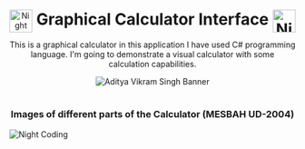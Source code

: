 <div align="center">   
<img alt="Night Coding" src="https://github.com/mejbauddin/Calculator-MESBAH-UD-2004-/blob/main/Images/icon%20Calculator.png?raw=true" width='40' align="left"/>
  
# Graphical Calculator Interface <img alt="Night Coding" src="https://github.com/mejbauddin/Calculator-MESBAH-UD-2004-/blob/main/Images/icon%20Calculator.png?raw=true" width='40' align="right"/>
  
This is a graphical calculator in this application I have used C# programming language. I'm going to demonstrate a visual calculator with some calculation capabilities.
  
![Aditya Vikram Singh Banner](https://github.com/mejbauddin/Calculator-MESBAH-UD-2004-/blob/main/Images/MESBAH%20UD-2004%20Calculator.png?raw=true)
  
</div>
<div align="center">  
<h1></h1>
  
### Images of different parts of the Calculator (MESBAH UD-2004)

</div>

<img alt="Night Coding" src="https://github.com/mejbauddin/Calculator-MESBAH-UD-2004-/blob/main/Images/different-parts.png?raw=true" align="center"/>

<h1></h1>
